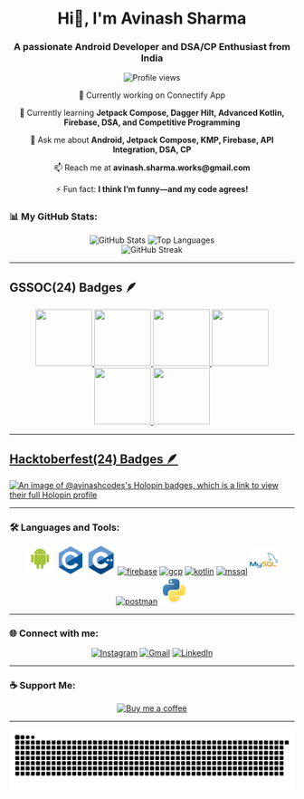 <h1 align="center">Hi👋, I'm Avinash Sharma </h1>
<h3 align="center">A passionate Android Developer and DSA/CP Enthusiast from India</h3>

<p align="center">
  <img src="https://komarev.com/ghpvc/?username=avinash-codes&label=Profile%20views&color=0e75b6&style=flat" alt="Profile views"/>
</p>

<div align="center">
  <p>🔭 Currently working on Connectify App</a></p>
  <p>🌱 Currently learning <strong>Jetpack Compose, Dagger Hilt, Advanced Kotlin, Firebase, DSA, and Competitive Programming</strong></p>
  <p>💬 Ask me about <strong>Android, Jetpack Compose, KMP, Firebase, API Integration, DSA, CP</strong></p>
  <p>📫 Reach me at <strong>avinash.sharma.works@gmail.com</strong></p>
  <p>⚡ Fun fact: <strong>I think I’m funny—and my code agrees!</strong></p>
</div>

### 📊 My GitHub Stats:
<div align="center">
  <img src="https://github-readme-stats.vercel.app/api?username=avinash-codes&show_icons=true&theme=dracula&hide_border=false" height="150" alt="GitHub Stats" />
  <img src="https://github-readme-stats.vercel.app/api/top-langs?username=avinash-codes&layout=compact&theme=dracula&hide_border=false&hide=jupyter%20notebook&cache_seconds=3600" height="150" alt="Top Languages" />
</div>


<div align="center">
  <img src="https://github-readme-streak-stats.herokuapp.com/?user=avinash-codes&theme=dracula" alt="GitHub Streak" />
</div>

---

## GSSOC(24) Badges 🪶
<div style='display:flex; align-items:center; gap: 10px;' align='center'><a href="https://gssoc.girlscript.tech/leaderboard">
<img src="https://raw.githubusercontent.com/GSSoC24/Postman-Challenge/main/docs/assets/Postman%20White.png" width="100px" height="100px" />
  <img src="https://raw.githubusercontent.com/GSSoC24/Postman-Challenge/main/docs/assets/1.png" width="100px" height="100px" />
  <img src="https://raw.githubusercontent.com/GSSoC24/Postman-Challenge/main/docs/assets/2.png" width="100px" height="100px" />
  <img src="https://raw.githubusercontent.com/GSSoC24/Postman-Challenge/main/docs/assets/3.png" width="100px" height="100px" />
  <img src="https://raw.githubusercontent.com/GSSoC24/Postman-Challenge/main/docs/assets/4.png" width="100px" height="100px" />
  <img src="https://raw.githubusercontent.com/GSSoC24/Postman-Challenge/main/docs/assets/5.png" width="100px" height="100px" />
</div>
  
---

## Hacktoberfest(24) Badges 🪶
[![An image of @avinashcodes's Holopin badges, which is a link to view their full Holopin profile](https://holopin.me/avinashcodes)](https://holopin.io/@avinashcodes)

---

### 🛠️ Languages and Tools:
<div align="center">
  <a href="https://developer.android.com" target="_blank"><img src="https://raw.githubusercontent.com/devicons/devicon/master/icons/android/android-original-wordmark.svg" alt="android" width="50" height="50"/></a>
  <a href="https://www.cprogramming.com/" target="_blank"><img src="https://raw.githubusercontent.com/devicons/devicon/master/icons/c/c-original.svg" alt="c" width="50" height="50"/></a>
  <a href="https://www.w3schools.com/cpp/" target="_blank"><img src="https://raw.githubusercontent.com/devicons/devicon/master/icons/cplusplus/cplusplus-original.svg" alt="cplusplus" width="50" height="50"/></a>
  <a href="https://firebase.google.com/" target="_blank"><img src="https://www.vectorlogo.zone/logos/firebase/firebase-icon.svg" alt="firebase" width="50" height="50"/></a>
  <a href="https://cloud.google.com" target="_blank"><img src="https://www.vectorlogo.zone/logos/google_cloud/google_cloud-icon.svg" alt="gcp" width="50" height="50"/></a>
  <a href="https://kotlinlang.org" target="_blank"><img src="https://www.vectorlogo.zone/logos/kotlinlang/kotlinlang-icon.svg" alt="kotlin" width="50" height="50"/></a>
  <a href="https://www.microsoft.com/en-us/sql-server" target="_blank"><img src="https://www.svgrepo.com/show/303229/microsoft-sql-server-logo.svg" alt="mssql" width="50" height="50"/></a>
  <a href="https://www.mysql.com/" target="_blank"><img src="https://raw.githubusercontent.com/devicons/devicon/master/icons/mysql/mysql-original-wordmark.svg" alt="mysql" width="50" height="50"/></a>
  <a href="https://postman.com" target="_blank"><img src="https://www.vectorlogo.zone/logos/getpostman/getpostman-icon.svg" alt="postman" width="50" height="50"/></a>
  <a href="https://www.python.org" target="_blank"><img src="https://raw.githubusercontent.com/devicons/devicon/master/icons/python/python-original.svg" alt="python" width="50" height="50"/></a>
</div>

---

### 🌐 Connect with me:
<div align="center">
  <a href="[https://instagram.com](https://www.instagram.com/avinash_coder?igsh=dGF0a2IybXNnd2tj)" target="_blank"><img src="https://img.shields.io/static/v1?message=Instagram&logo=instagram&color=E4405F&style=for-the-badge" height="35" alt="Instagram"/></a>
  <a href="mailto:donotsmile9@gmail.com"><img src="https://img.shields.io/static/v1?message=Gmail&logo=gmail&color=D14836&style=for-the-badge" height="35" alt="Gmail"/></a>
  <a href="[https://linkedin.com](https://www.linkedin.com/in/avinash-sharma-59406b280/)" target="_blank"><img src="https://img.shields.io/static/v1?message=LinkedIn&logo=linkedin&color=0077B5&style=for-the-badge" height="35" alt="LinkedIn"/></a>
</div>

---

### ☕ Support Me:
<div align="center">
  <a href="https://www.buymeacoffee.com/Avinash_Sharma" target="_blank">
    <img src="https://cdn.buymeacoffee.com/buttons/v2/default-yellow.png" height="50" width="210" alt="Buy me a coffee" />
  </a>
</div>

---

<div align="center">
<img src="https://raw.githubusercontent.com/Avinash-codes/Avinash-codes/output/snake.svg" alt="Snake animation" />

</div>
